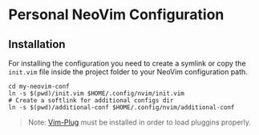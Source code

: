 # Personal NeoVim Configuration

## Installation
For installing the configuration you need to create a symlink or copy the `init.vim` file inside the project folder to your NeoVim configuration path.

```shell
cd my-neovim-conf
ln -s $(pwd)/init.vim $HOME/.config/nvim/init.vim
# Create a softlink for additional configs dir
ln -s $(pwd)/additional-conf $HOME/.config/nvim/additional-conf
```
> Note: [Vim-Plug](https://github.com/junegunn/vim-plug#neovim) must be installed in order to load pluggins properly.
